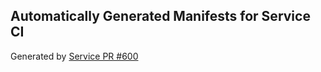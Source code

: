 ## Automatically Generated Manifests for Service CI
Generated by [Service PR #600](https://github.com/trustyai-explainability/trustyai-explainability/pull/600)
